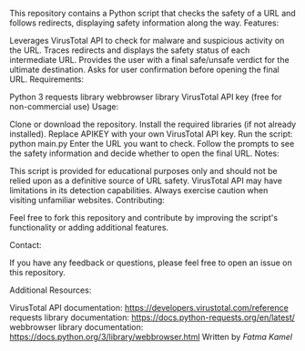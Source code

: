 This repository contains a Python script that checks the safety of a URL and follows redirects, displaying safety information along the way.
Features:

Leverages VirusTotal API to check for malware and suspicious activity on the URL.
Traces redirects and displays the safety status of each intermediate URL.
Provides the user with a final safe/unsafe verdict for the ultimate destination.
Asks for user confirmation before opening the final URL.
Requirements:

Python 3
requests library
webbrowser library
VirusTotal API key (free for non-commercial use)
Usage:

Clone or download the repository.
Install the required libraries (if not already installed).
Replace APIKEY with your own VirusTotal API key.
Run the script: python main.py
Enter the URL you want to check.
Follow the prompts to see the safety information and decide whether to open the final URL.
Notes:

This script is provided for educational purposes only and should not be relied upon as a definitive source of URL safety.
VirusTotal API may have limitations in its detection capabilities.
Always exercise caution when visiting unfamiliar websites.
Contributing:

Feel free to fork this repository and contribute by improving the script's functionality or adding additional features.

Contact:

If you have any feedback or questions, please feel free to open an issue on this repository.

Additional Resources:

VirusTotal API documentation: https://developers.virustotal.com/reference
requests library documentation: https://docs.python-requests.org/en/latest/
webbrowser library documentation: https://docs.python.org/3/library/webbrowser.html
Written by *Fatma Kamel*

